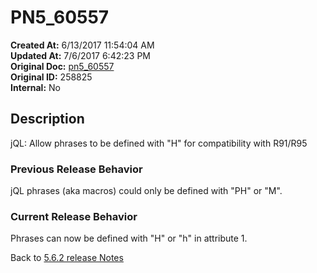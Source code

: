# PN5_60557

**Created At:** 6/13/2017 11:54:04 AM  
**Updated At:** 7/6/2017 6:42:23 PM  
**Original Doc:** [pn5_60557](https://docs.jbase.com/36526-5-6-2-release-notes/pn5_60557)  
**Original ID:** 258825  
**Internal:** No  

## Description

jQL: Allow phrases to be defined with "H" for compatibility with R91/R95

### Previous Release Behavior

jQL phrases (aka macros) could only be defined with "PH" or "M".

### Current Release Behavior

Phrases can now be defined with "H" or "h" in attribute 1.

Back to [5.6.2 release Notes](./../README.md)
